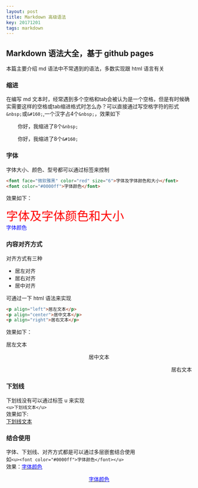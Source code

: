```yaml
---
layout: post
title: Markdown 高级语法
key: 20171201
tags: markdown
---
```


Markdown 语法大全，基于 github pages
--------
本篇主要介绍 md 语法中不常遇到的语法，多数实现跟 html 语言有关

### 缩进
在编写 md 文本时，经常遇到多个空格和tab会被认为是一个空格，但是有时候确实需要这样的空格或tab缩进格式时怎么办？可以直接通过写空格字符的形式`&nbsp;`或`&#160;`,一个汉字占4个`&nbsp;`，效果如下

&nbsp;&nbsp;&nbsp;&nbsp;&nbsp;&nbsp;&nbsp;&nbsp;你好，我缩进了8个`&nbsp;`

&#160;&#160;&#160;&#160;&#160;&#160;&#160;&#160;你好，我缩进了8个`&#160;`

### 字体
字体大小、颜色、型号都可以通过标签来控制
```html
<font face="微软雅黑" color="red" size="6">字体及字体颜色和大小</font>
<font color="#0000ff">字体颜色</font>
```
效果如下：

<font face="微软雅黑" color="red" size="6">字体及字体颜色和大小</font><br>
<font color="#0000ff">字体颜色</font>

### 内容对齐方式
对齐方式有三种
* 居左对齐
* 居右对齐
* 居中对齐

可通过一下 html 语法来实现
```html
<p align="left">居左文本</p>
<p align="center">居中文本</p>
<p align="right">居右文本</p>
```
效果如下：

<p align="left">居左文本</p>
<p align="center">居中文本</p>
<p align="right">居右文本</p>

### 下划线
下划线没有可以通过标签 u 来实现<br>
`<u>下划线文本</u>`<br>
效果如下:<br>
<u>下划线文本</u>

### 结合使用
字体、下划线、对齐方式都是可以通过多层嵌套结合使用<br>
如`<u><font color="#0000ff">字体颜色</font></u>`<br>
效果：<u><font color="#0000ff">字体颜色</font></u>
<p align="center"><u><font color="#0000ff">字体颜色</font></u></p>

